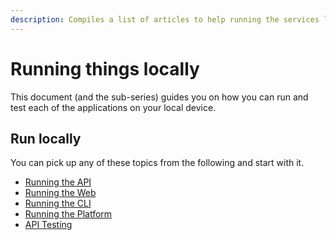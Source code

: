 ```yaml
---
description: Compiles a list of articles to help running the services locally
---
```


# Running things locally

This document (and the sub-series) guides you on how you can run and test each of the applications on your local device.

## Run locally

You can pick up any of these topics from the following and start with it.

- [Running the API](running-the-api.md)
- [Running the Web](running-the-web-app.md)
- [Running the CLI](running-the-cli.md)
- [Running the Platform](running-the-platform.md)
- [API Testing](api-testing.md)
